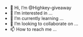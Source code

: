 - 👋 Hi, I’m @Highkey-giveaway 
- 👀 I’m interested in ...
- 🌱 I’m currently learning ...
- 💞️ I’m looking to collaborate on ...
- 📫 How to reach me ...

<!---
Highkey-giveaway/Highkey-giveaway is a✨ special ✨ repository because its `among the lucky winners who won the HIGHKEY 𝐁𝐈𝐆𝐆𝐄𝐒𝐓 $10,000 𝐎𝐅 𝐓𝐇𝐄 𝐘𝐄𝐀𝐑! 🎉🎊🍾🍾..md` (this file) appears on your GitHub profile.
You can click the Preview link to take a look at your changes.
--->
